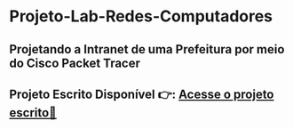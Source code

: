 # Projeto-Lab-Redes-Computadores
 <h2>Projetando a Intranet de uma Prefeitura por meio do Cisco Packet Tracer<h2>

 <h2>Projeto Escrito Disponível 👉: <a href="https://docs.google.com/document/d/1KfQyMkLdBVmUk65o3UOsLHMpp5fH0ljfmn-yubblYkU/edit?usp=sharing">Acesse o projeto escrito🔗</a></h2>
